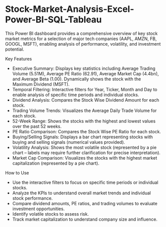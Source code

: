 # Stock-Market-Analysis-Excel-Power-BI-SQL-Tableau
This Power BI dashboard provides a comprehensive overview of key stock market metrics for a selection of major tech companies (AAPL, AMZN, FB, GOOGL, MSFT), enabling analysis of performance, volatility, and investment potential.


Key Features

*   Executive Summary: Displays key statistics including Average Trading Volume (5.51M), Average PE Ratio (62.91), Average Market Cap (4.4bn), and Average Beta (1.00).  Dynamically shows the stock with the Maximum Dividend (MSFT).
*   Temporal Filtering: Interactive filters for Year, Ticker, Month and Day to enable analysis of specific time periods and individual stocks.
*   Dividend Analysis: Compares the Stock Wise Dividend Amount for each stock.
*   Trading Volume Trends: Visualizes the Average Daily Trade Volume for each stock.
*   52-Week Range:  Shows the stocks with the highest and lowest values over the past 52 weeks.
*   PE Ratio Comparison: Compares the Stock Wise PE Ratio for each stock.
*   Buying/Selling Signals: Displays a bar chart representing stocks with buying and selling signals (numerical values provided).
*   Volatility Analysis: Shows the most volatile stock (represented by a pie chart – labels may require further clarification for precise interpretation).
*   Market Cap Comparison:  Visualizes the stocks with the highest market capitalization (represented by a pie chart).



How to Use

*   Use the interactive filters to focus on specific time periods or individual stocks.
*   Analyze the KPIs to understand overall market trends and individual stock performance.
*   Compare dividend amounts, PE ratios, and trading volumes to evaluate investment opportunities.
*   Identify volatile stocks to assess risk.
*   Track market capitalization to understand company size and influence.

